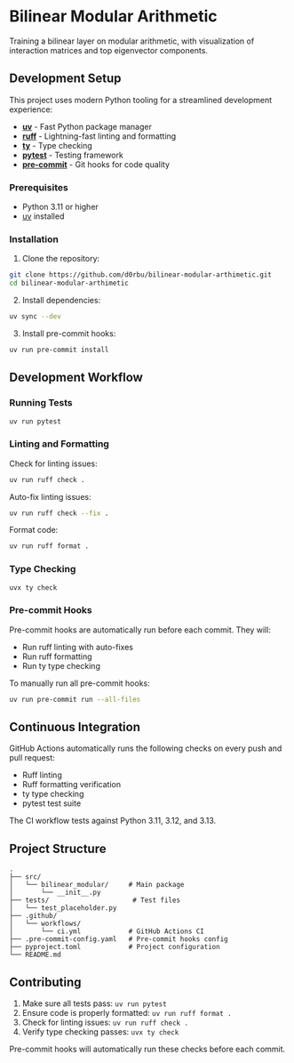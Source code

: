 # Bilinear Modular Arithmetic

Training a bilinear layer on modular arithmetic, with visualization of interaction matrices and top eigenvector components.

## Development Setup

This project uses modern Python tooling for a streamlined development experience:

- **[uv](https://docs.astral.sh/uv/)** - Fast Python package manager
- **[ruff](https://docs.astral.sh/ruff/)** - Lightning-fast linting and formatting
- **[ty](https://docs.astral.sh/ty/)** - Type checking
- **[pytest](https://docs.pytest.org/)** - Testing framework
- **[pre-commit](https://pre-commit.com/)** - Git hooks for code quality

### Prerequisites

- Python 3.11 or higher
- [uv](https://docs.astral.sh/uv/getting-started/installation/) installed

### Installation

1. Clone the repository:
```bash
git clone https://github.com/d0rbu/bilinear-modular-arthimetic.git
cd bilinear-modular-arthimetic
```

2. Install dependencies:
```bash
uv sync --dev
```

3. Install pre-commit hooks:
```bash
uv run pre-commit install
```

## Development Workflow

### Running Tests

```bash
uv run pytest
```

### Linting and Formatting

Check for linting issues:
```bash
uv run ruff check .
```

Auto-fix linting issues:
```bash
uv run ruff check --fix .
```

Format code:
```bash
uv run ruff format .
```

### Type Checking

```bash
uvx ty check
```

### Pre-commit Hooks

Pre-commit hooks are automatically run before each commit. They will:
- Run ruff linting with auto-fixes
- Run ruff formatting
- Run ty type checking

To manually run all pre-commit hooks:
```bash
uv run pre-commit run --all-files
```

## Continuous Integration

GitHub Actions automatically runs the following checks on every push and pull request:
- Ruff linting
- Ruff formatting verification
- ty type checking
- pytest test suite

The CI workflow tests against Python 3.11, 3.12, and 3.13.

## Project Structure

```
.
├── src/
│   └── bilinear_modular/     # Main package
│       └── __init__.py
├── tests/                     # Test files
│   └── test_placeholder.py
├── .github/
│   └── workflows/
│       └── ci.yml            # GitHub Actions CI
├── .pre-commit-config.yaml   # Pre-commit hooks config
├── pyproject.toml            # Project configuration
└── README.md
```

## Contributing

1. Make sure all tests pass: `uv run pytest`
2. Ensure code is properly formatted: `uv run ruff format .`
3. Check for linting issues: `uv run ruff check .`
4. Verify type checking passes: `uvx ty check`

Pre-commit hooks will automatically run these checks before each commit.

